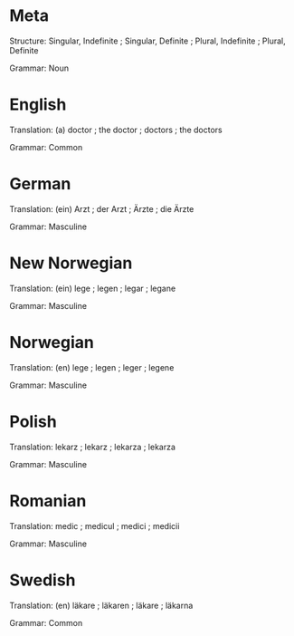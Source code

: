 Meta
====

Structure: Singular, Indefinite ; Singular, Definite ; Plural, Indefinite ; Plural, Definite

Grammar:   Noun



English
=======

Translation: (a) doctor ; the doctor ; doctors ; the doctors

Grammar:     Common



German
======

Translation: (ein) Arzt ; der Arzt ; Ärzte ; die Ärzte

Grammar:     Masculine



New Norwegian
=============

Translation: (ein) lege ; legen ; legar ; legane

Grammar:     Masculine



Norwegian
=========

Translation: (en) lege ; legen ; leger ; legene

Grammar:     Masculine



Polish
======

Translation: lekarz ; lekarz ; lekarza ; lekarza

Grammar:     Masculine



Romanian
========

Translation: medic ; medicul ; medici ; medicii

Grammar:     Masculine



Swedish
=======

Translation: (en) läkare ; läkaren ; läkare ; läkarna

Grammar:     Common
